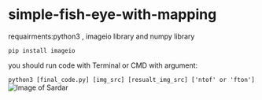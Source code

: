 # simple-fish-eye-with-mapping
requairments:python3 , imageio library and numpy library

```pip install imageio```

you should run code with Terminal or CMD with argument:

```python3 [final_code.py] [img_src] [resualt_img_src] ['ntof' or 'fton']```
![Image of Sardar](https://snn.ir/files/fa/news/1398/7/6/788738_860.jpg)
